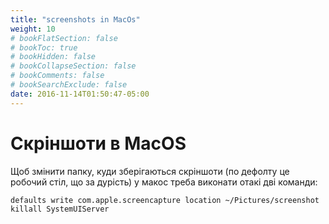 ```yaml
---
title: "screenshots in MacOs"
weight: 10
# bookFlatSection: false
# bookToc: true
# bookHidden: false
# bookCollapseSection: false
# bookComments: false
# bookSearchExclude: false
date: 2016-11-14T01:50:47-05:00
---
```


# Скріншоти в MacOS

Щоб змінити папку, куди зберігаються скріншоти (по дефолту це робочий стіл, що за дурість) у макос треба виконати отакі дві команди:

```shell
defaults write com.apple.screencapture location ~/Pictures/screenshot
killall SystemUIServer
```
